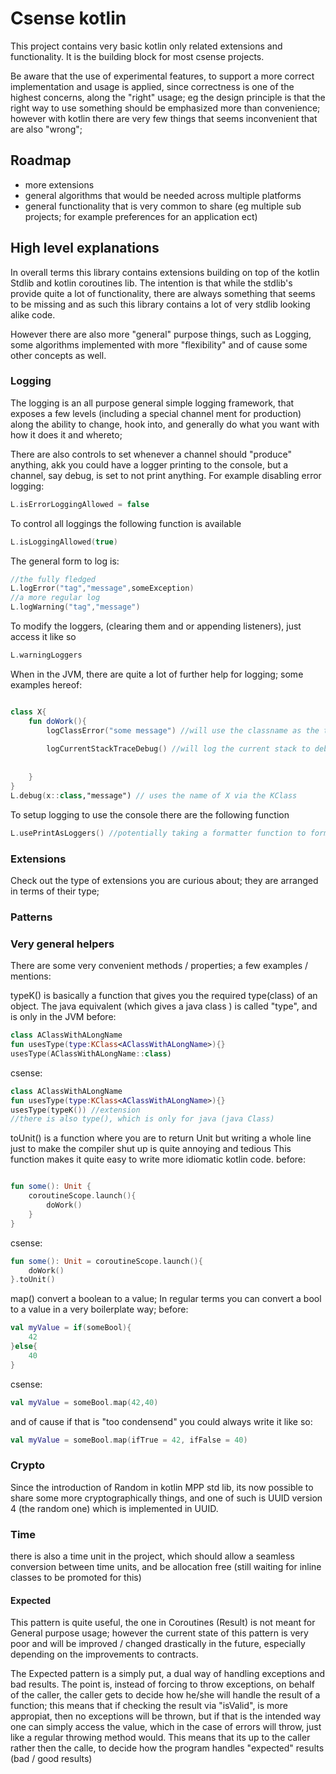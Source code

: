 # Csense kotlin

This project contains very basic kotlin only related extensions and functionality.
It is the building block for most csense projects.

Be aware that the use of experimental features, to support a more correct implementation and usage is applied, 
since correctness is one of the highest concerns, along the "right" usage; eg the design principle is that the right way to use something should be emphasized
more than convenience; however with kotlin there are very few things that seems inconvenient that are also "wrong";


## Roadmap
- more extensions
- general algorithms that would be needed across multiple platforms
- general functionality that is very common to share (eg multiple sub projects; for example preferences for an application ect)


## High level explanations  

In overall terms this library contains extensions building on top of the kotlin Stdlib and kotlin coroutines lib.
The intention is that while the stdlib's provide quite a lot of functionality, there are always something that seems to be missing
and as such this library contains a lot of very stdlib looking alike code.

However there are also more "general" purpose things, such as Logging, some algorithms implemented with more "flexibility"
and of cause some other concepts as well. 


### Logging
The logging is an all purpose general simple logging framework, that exposes a few levels (including a special channel ment for production)
along the ability to change, hook into, and generally do what you want with how it does it and whereto;

There are also controls to set whenever a channel should "produce" anything, akk you could have a logger printing to the console, but a channel, say debug, is set to not print anything.
For example disabling error logging:
```kotlin
L.isErrorLoggingAllowed = false
```
To control all loggings the following function is available
```kotlin
L.isLoggingAllowed(true)
```

The general form to log is:
````kotlin
//the fully fledged 
L.logError("tag","message",someException)
//a more regular log
L.logWarning("tag","message")
````

To modify the loggers, (clearing them and or appending listeners), just access it like so
````kotlin
L.warningLoggers
````


When in the JVM, there are quite a lot of further help for logging; some examples hereof:
````kotlin

class X{
    fun doWork(){
        logClassError("some message") //will use the classname as the tag
        
        logCurrentStackTraceDebug() //will log the current stack to debug (the tag will be "stack") but can be changed
        
        
    }
}
L.debug(x::class,"message") // uses the name of X via the KClass 
````

 

To setup logging to use the console there are the following function
```kotlin
L.usePrintAsLoggers() //potentially taking a formatter function to format the logs.

```


### Extensions

Check out the type of extensions you are curious about; they are arranged in terms of their type; 

### Patterns

### Very general helpers

There are some very convenient methods / properties; a few examples / mentions:

typeK() is basically a function that gives you the required type(class) of an object.
The java equivalent  (which gives a java class ) is called "type", and is only in the JVM
before:
````kotlin
class AClassWithALongName
fun usesType(type:KClass<AClassWithALongName>){}
usesType(AClassWithALongName::class)
````
csense:
````kotlin
class AClassWithALongName
fun usesType(type:KClass<AClassWithALongName>){}
usesType(typeK()) //extension
//there is also type(), which is only for java (java Class)   
````
toUnit() is a function where you are to return Unit but writing a whole line just to make the compiler shut up is quite annoying and tedious
This function makes it quite easy to write more idiomatic kotlin code.
before:
````kotlin

fun some(): Unit {
    coroutineScope.launch(){
        doWork()
    }
}

````
csense:
````kotlin
fun some(): Unit = coroutineScope.launch(){
    doWork()
}.toUnit()
````



map() convert a boolean to a value; 
In regular terms you can convert a bool to a value in a very boilerplate way; 
before:
````kotlin
val myValue = if(someBool){
    42
}else{
    40
}

````
csense:
````kotlin
val myValue = someBool.map(42,40)
````
and of cause if that is "too condensend" you could always write it like so:
````kotlin
val myValue = someBool.map(ifTrue = 42, ifFalse = 40)
````



### Crypto
Since the introduction of Random in kotlin MPP std lib, its now possible to share some more cryptographically things, 
and one of such is UUID version 4 (the random one)
which is implemented in UUID.


### Time
there is also a time unit in the project, 
which should allow a seamless conversion between time units, and be allocation free (still waiting for inline classes to be promoted for this)
 

#### Expected
This pattern is quite useful, the one in Coroutines (Result) is not meant for General purpose usage; 
however the current state of this pattern is very poor and will be improved / changed drastically in the future, especially depending on the improvements to contracts.

The Expected pattern is a simply put, a dual way of handling exceptions and bad results.
The point is, instead of forcing to throw exceptions, on behalf of the caller, the caller gets to
decide how he/she will handle the result of a function; 
this means that if checking the result via "isValid", is more appropiat, then no exceptions will be thrown,
but if that is the intended way one can simply access the value, which in the case of errors will throw, 
just like a regular throwing method would. 
This means that its up to the caller rather then the calle, to decide how the program handles "expected" results
(bad / good results)

 